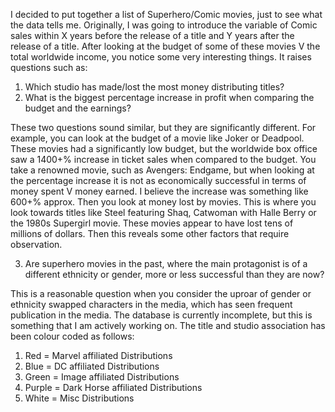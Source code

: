 I decided to put together a list of Superhero/Comic movies, just to see what the data tells me. Originally, I was going to introduce the variable of Comic sales within X years before the release of a title and Y years after the release of a title. After looking at the budget of some of these movies V the total worldwide income, you notice some very interesting things. It raises questions such as:

1. Which studio has made/lost the most money distributing titles?
2. What is the biggest percentage increase in profit when comparing the budget and the earnings?

These two questions sound similar, but they are significantly different. For example, you can look at the budget of a movie like Joker or Deadpool. These movies had a significantly low budget, but the worldwide box office saw a 1400+% increase in ticket sales when compared to the budget. You take a renowned movie, such as Avengers: Endgame, but when looking at the percentage increase it is not as economically successful in terms of money spent V money earned. I believe the increase was something like 600+% approx. Then you look at money lost by movies. This is where you look towards titles like Steel featuring Shaq, Catwoman with Halle Berry or the 1980s Supergirl movie. These movies appear to have lost tens of millions of dollars. Then this reveals some other factors that require observation. 

3. Are superhero movies in the past, where the main protagonist is of a different ethnicity or gender, more or less successful than they are now?

This is a reasonable question when you consider the uproar of gender or ethnicity swapped characters in the media, which has seen frequent publication in the media. The database is currently incomplete, but this is something that I am actively working on. The title and studio association has been colour coded as follows:

1. Red = Marvel affiliated Distributions
2. Blue = DC affiliated Distributions
3. Green = Image affiliated Distributions
4. Purple = Dark Horse affiliated Distributions
5. White = Misc Distributions
